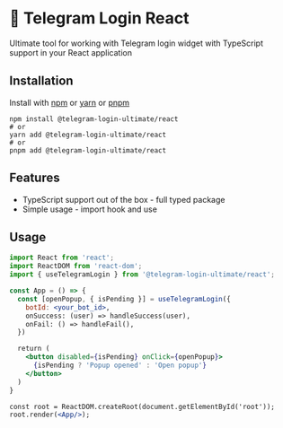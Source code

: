 # 🚀 Telegram Login React

Ultimate tool for working with Telegram login widget with TypeScript support in your React application

## Installation

Install with [npm](https://www.npmjs.com/) or [yarn](https://yarnpkg.com/) or [pnpm](https://pnpm.io)

```shell
npm install @telegram-login-ultimate/react
# or
yarn add @telegram-login-ultimate/react
# or
pnpm add @telegram-login-ultimate/react
```

## Features

- TypeScript support out of the box - full typed package
- Simple usage - import hook and use

## Usage

```jsx
import React from 'react';
import ReactDOM from 'react-dom';
import { useTelegramLogin } from '@telegram-login-ultimate/react';

const App = () => {
  const [openPopup, { isPending }] = useTelegramLogin({
    botId: <your_bot_id>,
    onSuccess: (user) => handleSuccess(user),
    onFail: () => handleFail(),
  })

  return (
    <button disabled={isPending} onClick={openPopup}>
      {isPending ? 'Popup opened' : 'Open popup'}
    </button>
  )
}

const root = ReactDOM.createRoot(document.getElementById('root'));
root.render(<App/>);
```
